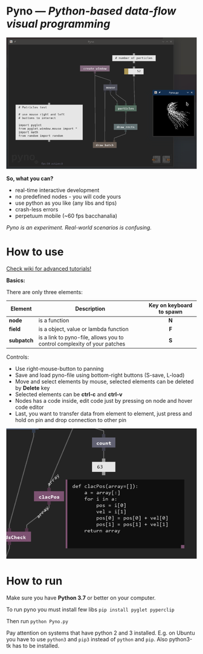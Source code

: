 # Pyno — *Python-based data-flow visual programming*
![Pyno](screenshots/particles.png)

**So, what you can?**
- real-time interactive development
- no predefined nodes - you will code yours 
- use python as you like (any libs and tips)
- crash-less errors
- perpetuum mobile (~60 fps bacchanalia)

*Pyno is an experiment. Real-world scenarios is confusing.*

# How to use

[Check wiki for advanced tutorials!](https://github.com/honix/Pyno/wiki)

**Basics:**

There are only three elements:

| Element | Description | Key on keyboard to spawn |
|-|-|:-:|
| **node** | is a function | **N** |
| **field** | is a object, value or lambda function | **F** |
| **subpatch** | is a link to pyno-file, allows you to control complexity of your patches | **S** |

Controls:
- Use right-mouse-button to panning
- Save and load pyno-file using bottom-right buttons (S-save, L-load)
- Move and select elements by mouse, selected elements can be deleted by **Delete** key
- Selected elements can be **ctrl-c** and **ctrl-v**
- Nodes has a code inside, edit code just by pressing on node and hover code editor
- Last, you want to transfer data from element to element, just press and hold on pin and drop connection to other pin

![Pyno](screenshots/edit.png)

# How to run
Make sure you have **Python 3.7** or better on your computer.

To run pyno you must install few libs ```pip install pyglet pyperclip```

Then run ```python Pyno.py```

Pay attention on systems that have python 2 and 3 installed. E.g. on Ubuntu you have to use `python3` and `pip3` instead of `python` and `pip`. Also python3-tk has to be installed.
